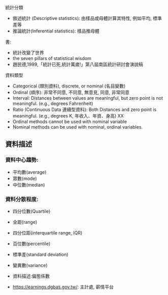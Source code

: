 統計分類
* 敘述統計 (Descriptive statistics): 由樣品或母體計算其特性, 例如平均, 標準差等
* 推論統計(Inferential statistics): 樣品推母體

書:
* 統計改變了世界
* the seven pillars of statistical wisdom
* 趙民德,1999,「統計已死,統計萬歲!」第八屆南區統計研討會演說稿

資料類型
* Categorical (類別資料), discrete, or nominal (名目變數)
* Ordinal (順序): 非常不同意, 不同意, 無意見, 同意, 非常同意
* Interval: Distances between values are meaningful, but zero point is not meaningful. (e.g., degrees Fahrenheit)
* Ratio (Continuous Data 連續型資料): Both Distances and zero point is meaningful. (e.g., degrees K, 年收入、年資、身高)
XX
* Ordinal methods cannot be used with nominal variable
* Nominal methods can be used with nominal, ordinal variables.

## 資料描述
### 資料中心趨勢:
* 平均數(average)
* 眾數(mode)
* 中位數(median)
### 資料分散程度:
* 四分位數(Quartile)
* 全距(range)
* 四分位距(interquartile range, IQR)
* 百位數(percentile)
* 標準差(standard deviation)
* 變異數(variance)


* 資料描述:偏態係數
* https://earnings.dgbas.gov.tw/: 主計處, 薪情平台


